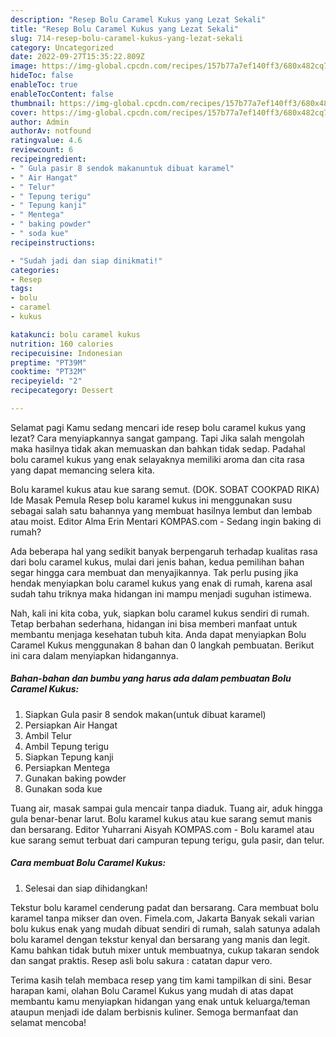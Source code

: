 ```yaml
---
description: "Resep Bolu Caramel Kukus yang Lezat Sekali"
title: "Resep Bolu Caramel Kukus yang Lezat Sekali"
slug: 714-resep-bolu-caramel-kukus-yang-lezat-sekali
category: Uncategorized
date: 2022-09-27T15:35:22.809Z
image: https://img-global.cpcdn.com/recipes/157b77a7ef140ff3/680x482cq70/bolu-caramel-kukus-foto-resep-utama.jpg
hideToc: false
enableToc: true
enableTocContent: false
thumbnail: https://img-global.cpcdn.com/recipes/157b77a7ef140ff3/680x482cq70/bolu-caramel-kukus-foto-resep-utama.jpg
cover: https://img-global.cpcdn.com/recipes/157b77a7ef140ff3/680x482cq70/bolu-caramel-kukus-foto-resep-utama.jpg
author: Admin
authorAv: notfound
ratingvalue: 4.6
reviewcount: 6
recipeingredient:
- " Gula pasir 8 sendok makanuntuk dibuat karamel"
- " Air Hangat"
- " Telur"
- " Tepung terigu"
- " Tepung kanji"
- " Mentega"
- " baking powder"
- " soda kue"
recipeinstructions:

- "Sudah jadi dan siap dinikmati!"
categories:
- Resep
tags:
- bolu
- caramel
- kukus

katakunci: bolu caramel kukus 
nutrition: 160 calories
recipecuisine: Indonesian
preptime: "PT39M"
cooktime: "PT32M"
recipeyield: "2"
recipecategory: Dessert

---
```



Selamat pagi Kamu sedang mencari ide resep bolu caramel kukus yang lezat? Cara menyiapkannya sangat gampang. Tapi Jika salah mengolah maka hasilnya tidak akan memuaskan dan bahkan tidak sedap. Padahal bolu caramel kukus yang enak selayaknya memiliki aroma dan cita rasa yang dapat memancing selera kita.


Bolu karamel kukus atau kue sarang semut. (DOK. SOBAT COOKPAD RIKA) Ide Masak Pemula Resep bolu karamel kukus ini menggunakan susu sebagai salah satu bahannya yang membuat hasilnya lembut dan lembab atau moist. Editor Alma Erin Mentari KOMPAS.com - Sedang ingin baking di rumah?

Ada beberapa hal yang sedikit banyak berpengaruh terhadap kualitas rasa dari bolu caramel kukus, mulai dari jenis bahan, kedua pemilihan bahan segar hingga cara membuat dan menyajikannya. Tak perlu pusing jika hendak menyiapkan bolu caramel kukus yang enak di rumah, karena asal sudah tahu triknya maka hidangan ini mampu menjadi suguhan istimewa.


Nah, kali ini kita coba, yuk, siapkan bolu caramel kukus sendiri di rumah. Tetap berbahan sederhana, hidangan ini bisa memberi manfaat untuk membantu menjaga kesehatan tubuh kita. Anda dapat menyiapkan Bolu Caramel Kukus menggunakan 8 bahan dan 0 langkah pembuatan. Berikut ini cara dalam menyiapkan hidangannya.

<!--inarticleads1-->

##### Bahan-bahan dan bumbu yang harus ada dalam pembuatan Bolu Caramel Kukus:

1. Siapkan  Gula pasir 8 sendok makan(untuk dibuat karamel)
1. Persiapkan  Air Hangat
1. Ambil  Telur
1. Ambil  Tepung terigu
1. Siapkan  Tepung kanji
1. Persiapkan  Mentega
1. Gunakan  baking powder
1. Gunakan  soda kue


Tuang air, masak sampai gula mencair tanpa diaduk. Tuang air, aduk hingga gula benar-benar larut. Bolu karamel kukus atau kue sarang semut manis dan bersarang. Editor Yuharrani Aisyah KOMPAS.com - Bolu karamel atau kue sarang semut terbuat dari campuran tepung terigu, gula pasir, dan telur. 

<!--inarticleads2-->

##### Cara membuat Bolu Caramel Kukus:


1. Selesai dan siap dihidangkan!

Tekstur bolu karamel cenderung padat dan bersarang. Cara membuat bolu karamel tanpa mikser dan oven. Fimela.com, Jakarta Banyak sekali varian bolu kukus enak yang mudah dibuat sendiri di rumah, salah satunya adalah bolu karamel dengan tekstur kenyal dan bersarang yang manis dan legit. Kamu bahkan tidak butuh mixer untuk membuatnya, cukup takaran sendok dan sangat praktis. Resep asli bolu sakura : catatan dapur vero. 

Terima kasih telah membaca resep yang tim kami tampilkan di sini. Besar harapan kami, olahan Bolu Caramel Kukus yang mudah di atas dapat membantu kamu menyiapkan hidangan yang enak untuk keluarga/teman ataupun menjadi ide dalam berbisnis kuliner. Semoga bermanfaat dan selamat mencoba!
